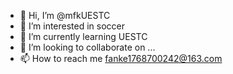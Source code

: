 - 👋 Hi, I’m @mfkUESTC
- 👀 I’m interested in soccer
- 🌱 I’m currently learning UESTC
- 💞️ I’m looking to collaborate on ...
- 📫 How to reach me fanke1768700242@163.com

<!---
mfkUESTC/mfkUESTC is a ✨ special ✨ repository because its `README.md` (this file) appears on your GitHub profile.
You can click the Preview link to take a look at your changes.
--->
